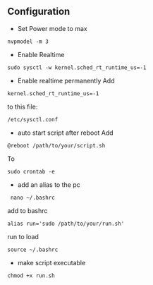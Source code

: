 ## Configuration
* Set Power mode to max
```
nvpmodel -m 3
```
* Enable Realtime
```
sudo sysctl -w kernel.sched_rt_runtime_us=-1
```

* Enable realtime permanently
Add
```
kernel.sched_rt_runtime_us=-1
```
to this file:

```
/etc/sysctl.conf
```
* auto start script after reboot
Add
```
@reboot /path/to/your/script.sh
```
To

```
sudo crontab -e

```
* add an alias to the pc
```
 nano ~/.bashrc
 ```
 add to bashrc
 ```
 alias run='sudo /path/to/your/run.sh'
```
run to load
```
source ~/.bashrc
```

* make script executable
```
chmod +x run.sh
```

